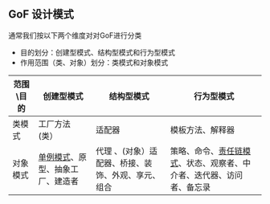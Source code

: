 ## GoF 设计模式
通常我们按以下两个维度对对GoF进行分类
- 目的划分：创建型模式、结构型模式和行为型模式 
- 作用范围（类、对象）划分：类模式和对象模式

| 范围\\目的	 | 创建型模式          | 结构型模式	                      | 行为型模式                            |
|-------------|-----------------|  ----------------------              |------------------------------------|
| 类模式	    | 工厂方法	\(类）      | 适配器	                        | 模板方法、解释器                         |
| 对象模式    | [单例模式](./singleton)、原型、抽象工厂、建造者 | 代理 、(对象）适配器、桥接、装饰、外观、享元、组合 | 策略、命令、[责任链模式](./chain)、状态、观察者、中介者、迭代器、访问者、备忘录 |

